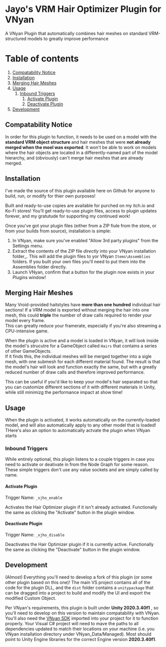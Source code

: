 # Jayo's VRM Hair Optimizer Plugin for VNyan

A VNyan Plugin that automatically combines hair meshes on standard VRM-structured models to greatly improve performance

# Table of contents
1. [Compatability Notice](#compatability-notice)
2. [Installation](#installation)
3. [Merging Hair Meshes](#controlling-liltoon-properties)
4. [Usage](#usage)
    1. [Inbound Triggers](#inbound-triggers)
        1. [Activate Plugin](#set-float-property)
        2. [Deactivate Plugin](#set-int-property)
5. [Development](#development)

## Compatability Notice
In order for this plugin to function, it needs to be used on a model with the **standard VRM object structure** and hair meshes that were **not already merged when the moel was exported**.
It won't be able to work on models where the hair objects are located in a differently-named part of the model hierarchy, and (obviously) can't merge hair meshes that are already merged.

## Installation
I've made the source of this plugin available here on Github for anyone to build, run, or modify for thier own purposes! 

Built and ready-to-use copies are available for purched on my itch.io and Ko-Fi stores! You'll get ready-to-use plugin files, access to plugin updates forever, and my gratutude for supporting my continued work!

Once you've got your plugin files (either from a ZIP fiule from the store, or from your builds from source), installation is simple:

1. In VNyan, make sure you've enabled "Allow 3rd party plugins" from the Settings menu.
2. Extract the contents of the ZIP file _directly_ into your VNyan installation folder_.  This will add the plugin files to yor VNyan `Items\Assemblies` folders. If you built your own files you'll need to put them into the Assemblies folder directly.
3. Launch VNyan, confirm that a button for the plugin now exists in your Plugins window!

## Merging Hair Meshes
Many Vroid-provided haitstyles have **more than one hundred** individual hair sections! If a VRM model is exported without merging the hair into one mesh, this could **triple** the number of draw calls required to render your model every frame.  
This can greatly reduce your framerate, especially if you're also streaming a CPU-intensive game.

When the plugin is active and a model is loaded in VNyan, it will look inside the model's strucutre for a GameObject called `Hairs` that contains a series of other GameObjects.  
If it finds this, the individual meshes will be merged together into a sigle mesh, with one submesh for each different material found.
The result is that the model's hair will look and function exactly the same, but with a greatly reduced number of draw calls and therefore improved performance.

This can be useful if you'd like to keep your model's hair separated so that you can customize different sections of it with different materials in Unity, while still minimizg the performance impact at show time!

## Usage

When the plugin is activated, it works automatically on the currently-loaded model, and will also automatically apply to any other model that is loaded!
THere's also an option to automatically actvate the plugin when VNyan starts

### Inbound Triggers

While entirely optional, this plugin listens to a couple triggers in case you need to activate or deativate in from the Node Graph for some reason. 
These simple triggers don't use any value sockets and are simply called by name.

#### Activate Plugin
Trigger Name: `_xjho_enable`

Activates the Hair Optimizer plugin if it isn't already activated.  Functionally the same as clicking the "Activate" button in the plugin window.

#### Deactivate Plugin
Trigger Name: `_xjho_disable`

Deactivates the Hair Optimizer plugin if it is currently active.  Functionally the same as clicking the "Deactivate" button in the plugin window.

## Development
(Almost) Everything you'll need to develop a fork of this plugin (or some other plugin based on this one)!  The main VS project contains all of the code for the plugin DLL, and the `dist` folder contains a `unitypackage` that can be dragged into a project to build and modify the UI and export the modified Custom Object.

Per VNyan's requirements, this plugin is built under **Unity 2020.3.40f1** , so you'll need to develop on this version to maintain compatability with VNyan.
You'll also need the [VNyan SDK](https://suvidriel.itch.io/vnyan) imported into your project for it to function properly.
Your Visual C# project will need to mave the paths to all dependencies updated to match their locations on your machine (i.e. you VNyan installation directory under VNyan_Data/Managed).  Most should point to Unity Engine libraries for the correct Engine version **2020.3.40f1**.